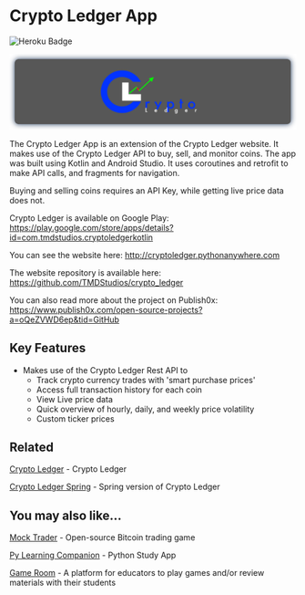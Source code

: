 # Crypto Ledger App

![Heroku Badge](https://img.shields.io/badge/deployment-Google_Play-blueviolet)

![Crypto Ledger Logo](https://raw.githubusercontent.com/TMDStudios/crypto_ledger/main/static/images/CryptoLedger.png)

The Crypto Ledger App is an extension of the Crypto Ledger website. It makes use of the Crypto Ledger API to buy, sell, and monitor coins. The app was built using Kotlin and Android Studio. It uses coroutines and retrofit to make API calls, and fragments for navigation.

Buying and selling coins requires an API Key, while getting live price data does not.

Crypto Ledger is available on Google Play: https://play.google.com/store/apps/details?id=com.tmdstudios.cryptoledgerkotlin

You can see the website here: http://cryptoledger.pythonanywhere.com

The website repository is available here: https://github.com/TMDStudios/crypto_ledger

You can also read more about the project on Publish0x: https://www.publish0x.com/open-source-projects?a=oQeZVWD6ep&tid=GitHub


## Key Features

- Makes use of the Crypto Ledger Rest API to
    - Track crypto currency trades with 'smart purchase prices'
    - Access full transaction history for each coin
    - View Live price data
    - Quick overview of hourly, daily, and weekly price volatility
    - Custom ticker prices


## Related

[Crypto Ledger](https://github.com/TMDStudios/crypto_ledger 'Crypto Ledger') - Crypto Ledger

[Crypto Ledger Spring](https://github.com/TMDStudios/crypto_ledger_spring 'Crypto Ledger Spring') - Spring version of Crypto Ledger


## You may also like...

[Mock Trader](https://github.com/TMDStudios/MockTrader 'Mock Trader') - Open-source Bitcoin trading game

[Py Learning Companion](https://play.google.com/store/apps/details?id=com.tmdstudios.python 'Py Learning Companion') - Python Study App

[Game Room](https://github.com/TMDStudios/GameRoom 'Game Room') - A platform for educators to play games and/or review materials with their students
